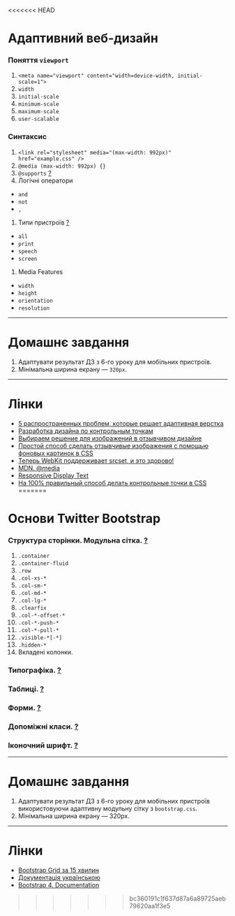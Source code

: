 <<<<<<< HEAD
# Адаптивний веб-дизайн
### Поняття `viewport`
1. `<meta name="viewport" content="width=device-width, initial-scale=1">`
1. `width`
1. `initial-scale`
1. `minimum-scale`
1. `maximum-scale`
1. `user-scalable`

### Синтаксис
1. `<link rel="stylesheet" media="(max-width: 992px)" href="example.css" />`
1. `@media (max-width: 992px) {}`
1. `@supports` [?](https://habrahabr.ru/post/178021/)
1. Логічні оператори
  - `and`
  - `not`
  - `,`
1. Типи пристроїв [?](https://webref.ru/css/media)
  - `all`
  - `print`
  - `speech`
  - `screen`
1. Media Features
  - `width`
  - `height`
  - `orientation`
  - `resolution`

---
# Домашнє завдання
1. Адаптувати результат ДЗ з 6-го уроку для мобільних пристроїв.
1. Мінімальна ширина екрану — `320px`.

---
# Лінки
- [5 распространенных проблем, которые решает адаптивная верстка](https://habrahabr.ru/company/yandex/blog/307064/)
- [Разработка дизайна по контрольным точкам](http://frontender.info/designing-for-breakpoints/)
- [Выбираем решение для изображений в отзывчивом дизайне](http://frontender.info/choosing-a-responsive-image-solution/)
- [Простой способ сделать отзывчивые изображения с помощью фоновых картинок в CSS](http://frontender.info/simple-responsive-images-with-css-backgrounds/)
- [Теперь WebKit поддерживает srcset, и это здорово!](http://frontender.info/webkit-implements-srcset-and-why-its-a-good-thing/)
- [MDN. @media](https://developer.mozilla.org/en-US/docs/Web/CSS/@media)
- [Responsive Display Text](https://24ways.org/2016/responsive-display-text/)
- [На 100% правильный способ делать контрольные точки в CSS](http://css-live.ru/articles-css/pravilnye-kontrolnye-tochki-v-css.html)
=======
# Основи Twitter Bootstrap
### Структура сторінки. Модульна сітка. [?](http://getbootstrap.com/css/#grid)
1. `.container`
1. `.container-fluid`
1. `.row`
1. `.col-xs-*`
1. `.col-sm-*`
1. `.col-md-*`
1. `.col-lg-*`
1. `.clearfix`
1. `.col-*-offset-*`
1. `.col-*-push-*`
1. `.col-*-pull-*`
1. `.visible-*[-*]`
1. `.hidden-*`
1. Вкладені колонки.

### Типографіка. [?](http://getbootstrap.com/css/#type)
### Таблиці. [?](http://getbootstrap.com/css/#tables)
### Форми. [?](http://getbootstrap.com/css/#forms)
### Допоміжні класи. [?](http://getbootstrap.com/css/#helper-classes)
### Іконочний шрифт. [?](http://getbootstrap.com/components/#glyphicons)

---
# Домашнє завдання
1. Адаптувати результат ДЗ з 6-го уроку для мобільних пристроїв використовуючи адаптивну модульну сітку з `bootstrap.css`.
1. Мінімальна ширина екрану — 320px.

---
# Лінки
- [Bootstrap Grid за 15 хвилин](http://codeguida.com/post/543/)
- [Документація українською](http://twbs.docs.org.ua)
- [Bootstrap 4. Documentation](http://v4-alpha.getbootstrap.com/getting-started/introduction/)
>>>>>>> bc360191c1f637d87a6a89725aeb79620aa1f3e5
